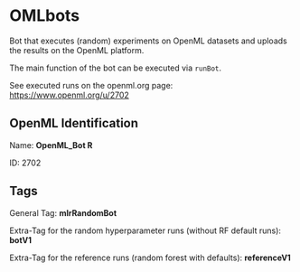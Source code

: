 # OMLbots

Bot that executes (random) experiments on OpenML datasets and uploads the results on the OpenML platform. 

The main function of the bot can be executed via `runBot`. 

See executed runs on the openml.org page: https://www.openml.org/u/2702

## OpenML Identification

Name: **OpenML_Bot R**

ID: 2702

## Tags

General Tag: **mlrRandomBot**

Extra-Tag for the random hyperparameter runs (without RF default runs): **botV1**

Extra-Tag for the reference runs (random forest with defaults): **referenceV1**

